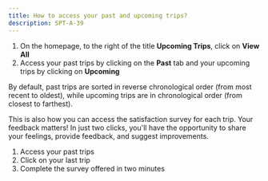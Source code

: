 ```yaml
---
title: How to access your past and upcoming trips?
description: SPT-A-39
---
```


1. On the homepage, to the right of the title **Upcoming Trips**, click on **View All**
2. Access your past trips by clicking on the **Past** tab and your upcoming trips by clicking on **Upcoming**

By default, past trips are sorted in reverse chronological order (from most recent to oldest), while upcoming trips are in chronological order (from closest to farthest).


This is also how you can access the satisfaction survey for each trip. Your feedback matters! In just two clicks, you'll have the opportunity to share your feelings, provide feedback, and suggest improvements.

1. Access your past trips
2. Click on your last trip
3. Complete the survey offered in two minutes